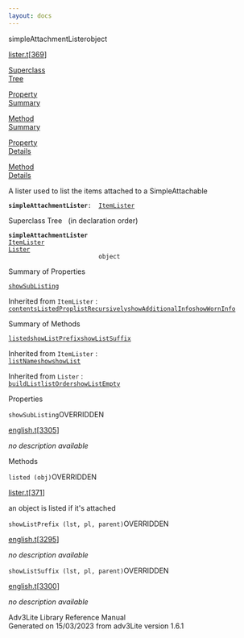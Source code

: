 ```yaml
---
layout: docs
---
```

<span class="title">simpleAttachmentLister</span><span class="type">object</span>

[lister.t](../file/lister.t.html)\[[369](../source/lister.t.html#369)\]

[Superclass  
Tree](#_SuperClassTree_)

[Property  
Summary](#_PropSummary_)

[Method  
Summary](#_MethodSummary_)

[Property  
Details](#_Properties_)

[Method  
Details](#_Methods_)



A lister used to list the items attached to a SimpleAttachable

**`simpleAttachmentLister`**` :   `[`ItemLister`](../object/ItemLister.html)



<span id="_SuperClassTree_"></span>



<span class="hdln">Superclass Tree</span>   (in declaration order)



**`simpleAttachmentLister`**  
[`ItemLister`](../object/ItemLister.html)  
[`Lister`](../object/Lister.html)  
`                         object`  
<span id="_PropSummary_"></span>



<span class="hdln">Summary of Properties</span>  



[`showSubListing`](#showSubListing)

Inherited from `ItemLister` :  
[`contentsListedProp`](../object/ItemLister.html#contentsListedProp)[`listRecursively`](../object/ItemLister.html#listRecursively)[`showAdditionalInfo`](../object/ItemLister.html#showAdditionalInfo)[`showWornInfo`](../object/ItemLister.html#showWornInfo)



<span id="_MethodSummary_"></span>



<span class="hdln">Summary of Methods</span>  



[`listed`](#listed)[`showListPrefix`](#showListPrefix)[`showListSuffix`](#showListSuffix)

Inherited from `ItemLister` :  
[`listName`](../object/ItemLister.html#listName)[`show`](../object/ItemLister.html#show)[`showList`](../object/ItemLister.html#showList)

Inherited from `Lister` :  
[`buildList`](../object/Lister.html#buildList)[`listOrder`](../object/Lister.html#listOrder)[`showListEmpty`](../object/Lister.html#showListEmpty)

<span id="_Properties_"></span>



<span class="hdln">Properties</span>  



<span id="showSubListing"></span>

`showSubListing`<span class="rem">OVERRIDDEN</span>

[english.t](../file/english.t.html)\[[3305](../source/english.t.html#3305)\]



*no description available*



<span id="_Methods_"></span>



<span class="hdln">Methods</span>  



<span id="listed"></span>

`listed (obj)`<span class="rem">OVERRIDDEN</span>

[lister.t](../file/lister.t.html)\[[371](../source/lister.t.html#371)\]



an object is listed if it's attached



<span id="showListPrefix"></span>

`showListPrefix (lst, pl, parent)`<span class="rem">OVERRIDDEN</span>

[english.t](../file/english.t.html)\[[3295](../source/english.t.html#3295)\]



*no description available*



<span id="showListSuffix"></span>

`showListSuffix (lst, pl, parent)`<span class="rem">OVERRIDDEN</span>

[english.t](../file/english.t.html)\[[3300](../source/english.t.html#3300)\]



*no description available*





Adv3Lite Library Reference Manual  
Generated on 15/03/2023 from adv3Lite version 1.6.1


